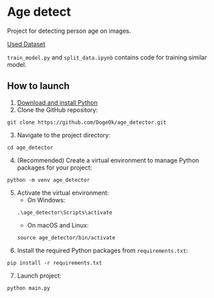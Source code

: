 # Age detect

Project for detecting person age on images.

[Used Dataset](https://www.kaggle.com/datasets/abhikjha/appa-real-face-cropped)

`train_model.py` and `split_data.ipynb` contains code for training similar model.

## How to launch
1. [Download and install Python](https://www.python.org/downloads/)
2. Clone the GitHub repository: 
```
git clone https://github.com/DogeOk/age_detector.git
```
3. Navigate to the project directory:
```
cd age_detector
```
4. (Recommended) Create a virtual environment to manage Python packages for your project:
```
python -m venv age_detector
```
5. Activate the virtual environment:
   - On Windows:
   ```
   .\age_detector\Scripts\activate
   ```
   - On macOS and Linux:
   ```
   source age_detector/bin/activate
   ```
6. Install the required Python packages from `requirements.txt`:
```
pip install -r requirements.txt
```
7. Launch project:
```
python main.py
```
